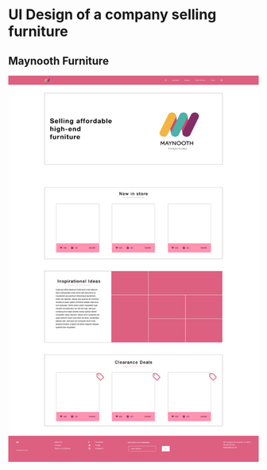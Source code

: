 # UI Design of a company selling furniture

## Maynooth Furniture

![landing](Maynooth-Furniture.jpg)
